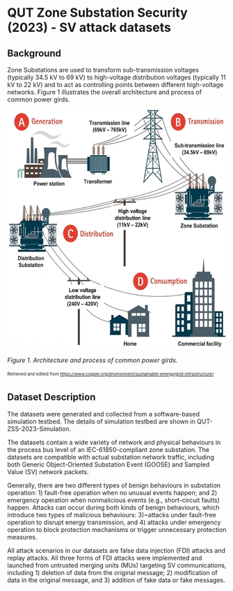 # QUT Zone Substation Security (2023) - SV attack datasets

## Background
Zone Substations are used to transform sub-transmission voltages (typically 34.5 kV to 69 kV) to high-voltage distribution voltages (typically 11 kV to 22 kV) and to act as controlling points between different high-voltage networks. Figure 1 illustrates the overall architecture and process of common power girds.

<img src="PowerGrids.jpg" alt="" width="600" height="552" />

*Figure 1. Architecture and process of common power girds.*

<sub><sup>Retrieved and edited from https://www.copper.org/environment/sustainable-energy/grid-infrastructure/</sup></sub>

## Dataset Description
The datasets were generated and collected from a software-based simulation testbed. The details of simulation testbed are shown in QUT-ZSS-2023-Simulation.

The datasets contain a wide variety of network and physical behaviours in the process bus level of an IEC-61850-compliant zone substation. The datasets are compatible with actual substation network traffic, including both Generic Object-Oriented Substation Event (GOOSE) and Sampled Value (SV) network packets. 

Generally, there are two different types of benign behaviours in substation operation: 1) fault-free operation when no unusual events happen; and 2) emergency operation when nonmalicious events (e.g., short-circuit faults) happen. Attacks can occur during both kinds of benign behaviours, which introduce two types of malicious behaviours: 3)~attacks under fault-free operation to disrupt energy transmission, and 4) attacks under emergency operation to block protection mechanisms or trigger unnecessary protection measures.

All attack scenarios in our datasets are false data injection (FDI) attacks and replay attacks. All three forms of FDI attacks were implemented and launched from untrusted merging units (MUs) targeting SV communications, including 1) deletion of data from the original message; 2) modification of data in the original message, and 3) addition of fake data or fake messages.